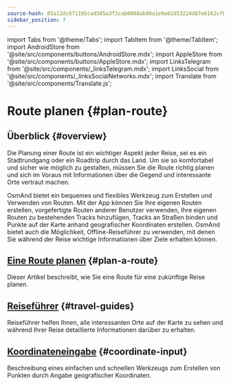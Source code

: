 ```yaml
---
source-hash: 05a12dc671195cad385a3f3cab0068ab80a1e9a02d53224d87e6162cfb880b2f
sidebar_position: 7
---
```

import Tabs from '@theme/Tabs';
import TabItem from '@theme/TabItem';
import AndroidStore from '@site/src/components/buttons/AndroidStore.mdx';
import AppleStore from '@site/src/components/buttons/AppleStore.mdx';
import LinksTelegram from '@site/src/components/_linksTelegram.mdx';
import LinksSocial from '@site/src/components/_linksSocialNetworks.mdx';
import Translate from '@site/src/components/Translate.js';


# Route planen {#plan-route}

## Überblick {#overview}

Die Planung einer Route ist ein wichtiger Aspekt jeder Reise, sei es ein Stadtrundgang oder ein Roadtrip durch das Land. Um sie so komfortabel und sicher wie möglich zu gestalten, müssen Sie die Route richtig planen und sich im Voraus mit Informationen über die Gegend und interessante Orte vertraut machen.

OsmAnd bietet ein bequemes und flexibles Werkzeug zum Erstellen und Verwenden von Routen. Mit der App können Sie Ihre eigenen Routen erstellen, vorgefertigte Routen anderer Benutzer verwenden, Ihre eigenen Routen zu bestehenden Tracks hinzufügen, Tracks an Straßen binden und Punkte auf der Karte anhand geografischer Koordinaten erstellen. OsmAnd bietet auch die Möglichkeit, Offline-Reiseführer zu verwenden, mit denen Sie während der Reise wichtige Informationen über Ziele erhalten können.

<!-- OsmAnd allows you to create your own routes and to use other user routes for trips.

OsmAnd allows you to build various routes as tracks, add a route to existing tracks, snap a track to roads.
Using offline Travel guides is an important source of information while traveling. -->


## [Eine Route planen](./create-route.md) {#plan-a-route}

Dieser Artikel beschreibt, wie Sie eine Route für eine zukünftige Reise planen.


## [Reiseführer](./travel-guides.md) {#travel-guides}

Reiseführer helfen Ihnen, alle interessanten Orte auf der Karte zu sehen und während Ihrer Reise detaillierte Informationen darüber zu erhalten.


## [Koordinateneingabe](./coordinate-input.md) {#coordinate-input}

Beschreibung eines einfachen und schnellen Werkzeugs zum Erstellen von Punkten durch Angabe geografischer Koordinaten.